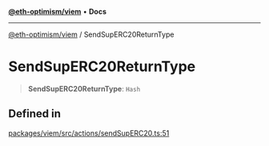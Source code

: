 [**@eth-optimism/viem**](../README.md) • **Docs**

***

[@eth-optimism/viem](../README.md) / SendSupERC20ReturnType

# SendSupERC20ReturnType

> **SendSupERC20ReturnType**: `Hash`

## Defined in

[packages/viem/src/actions/sendSupERC20.ts:51](https://github.com/ethereum-optimism/ecosystem/blob/1d855f26d1024617b154d28d909dbc33a421f5de/packages/viem/src/actions/sendSupERC20.ts#L51)
